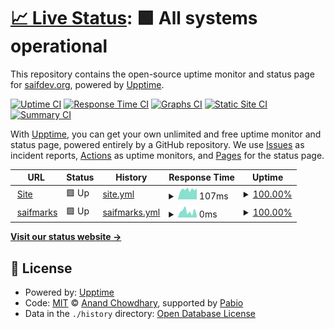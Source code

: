 # [📈 Live Status](https://saifdev-org.github.io/uptime): <!--live status--> **🟩 All systems operational**

This repository contains the open-source uptime monitor and status page for [saifdev.org](saifdev.org), powered by [Upptime](https://github.com/upptime/upptime).

[![Uptime CI](https://github.com/saifdev-org/uptime/workflows/Uptime%20CI/badge.svg)](https://github.com/saifdev-org/uptime/actions?query=workflow%3A%22Uptime+CI%22)
[![Response Time CI](https://github.com/saifdev-org/uptime/workflows/Response%20Time%20CI/badge.svg)](https://github.com/saifdev-org/uptime/actions?query=workflow%3A%22Response+Time+CI%22)
[![Graphs CI](https://github.com/saifdev-org/uptime/workflows/Graphs%20CI/badge.svg)](https://github.com/saifdev-org/uptime/actions?query=workflow%3A%22Graphs+CI%22)
[![Static Site CI](https://github.com/saifdev-org/uptime/workflows/Static%20Site%20CI/badge.svg)](https://github.com/saifdev-org/uptime/actions?query=workflow%3A%22Static+Site+CI%22)
[![Summary CI](https://github.com/saifdev-org/uptime/workflows/Summary%20CI/badge.svg)](https://github.com/saifdev-org/uptime/actions?query=workflow%3A%22Summary+CI%22)

With [Upptime](https://upptime.js.org), you can get your own unlimited and free uptime monitor and status page, powered entirely by a GitHub repository. We use [Issues](https://github.com/saifdev-org/uptime/issues) as incident reports, [Actions](https://github.com/saifdev-org/uptime/actions) as uptime monitors, and [Pages](https://saifdev-org.github.io/uptime) for the status page.

<!--start: status pages-->
<!-- This summary is generated by Upptime (https://github.com/upptime/upptime) -->
<!-- Do not edit this manually, your changes will be overwritten -->
<!-- prettier-ignore -->
| URL | Status | History | Response Time | Uptime |
| --- | ------ | ------- | ------------- | ------ |
| <img alt="" src="https://icons.duckduckgo.com/ip3/www.saifabdelrazek.com.ico" height="13"> [Site](https://www.saifabdelrazek.com) | 🟩 Up | [site.yml](https://github.com/saifdev-org/uptime/commits/HEAD/history/site.yml) | <details><summary><img alt="Response time graph" src="./graphs/site/response-time-week.png" height="20"> 107ms</summary><br><a href="https://saifdev-org.github.io/uptime/history/site"><img alt="Response time 107" src="https://img.shields.io/endpoint?url=https%3A%2F%2Fraw.githubusercontent.com%2Fsaifdev-org%2Fuptime%2FHEAD%2Fapi%2Fsite%2Fresponse-time.json"></a><br><a href="https://saifdev-org.github.io/uptime/history/site"><img alt="24-hour response time 107" src="https://img.shields.io/endpoint?url=https%3A%2F%2Fraw.githubusercontent.com%2Fsaifdev-org%2Fuptime%2FHEAD%2Fapi%2Fsite%2Fresponse-time-day.json"></a><br><a href="https://saifdev-org.github.io/uptime/history/site"><img alt="7-day response time 107" src="https://img.shields.io/endpoint?url=https%3A%2F%2Fraw.githubusercontent.com%2Fsaifdev-org%2Fuptime%2FHEAD%2Fapi%2Fsite%2Fresponse-time-week.json"></a><br><a href="https://saifdev-org.github.io/uptime/history/site"><img alt="30-day response time 107" src="https://img.shields.io/endpoint?url=https%3A%2F%2Fraw.githubusercontent.com%2Fsaifdev-org%2Fuptime%2FHEAD%2Fapi%2Fsite%2Fresponse-time-month.json"></a><br><a href="https://saifdev-org.github.io/uptime/history/site"><img alt="1-year response time 107" src="https://img.shields.io/endpoint?url=https%3A%2F%2Fraw.githubusercontent.com%2Fsaifdev-org%2Fuptime%2FHEAD%2Fapi%2Fsite%2Fresponse-time-year.json"></a></details> | <details><summary><a href="https://saifdev-org.github.io/uptime/history/site">100.00%</a></summary><a href="https://saifdev-org.github.io/uptime/history/site"><img alt="All-time uptime 100.00%" src="https://img.shields.io/endpoint?url=https%3A%2F%2Fraw.githubusercontent.com%2Fsaifdev-org%2Fuptime%2FHEAD%2Fapi%2Fsite%2Fuptime.json"></a><br><a href="https://saifdev-org.github.io/uptime/history/site"><img alt="24-hour uptime 100.00%" src="https://img.shields.io/endpoint?url=https%3A%2F%2Fraw.githubusercontent.com%2Fsaifdev-org%2Fuptime%2FHEAD%2Fapi%2Fsite%2Fuptime-day.json"></a><br><a href="https://saifdev-org.github.io/uptime/history/site"><img alt="7-day uptime 100.00%" src="https://img.shields.io/endpoint?url=https%3A%2F%2Fraw.githubusercontent.com%2Fsaifdev-org%2Fuptime%2FHEAD%2Fapi%2Fsite%2Fuptime-week.json"></a><br><a href="https://saifdev-org.github.io/uptime/history/site"><img alt="30-day uptime 100.00%" src="https://img.shields.io/endpoint?url=https%3A%2F%2Fraw.githubusercontent.com%2Fsaifdev-org%2Fuptime%2FHEAD%2Fapi%2Fsite%2Fuptime-month.json"></a><br><a href="https://saifdev-org.github.io/uptime/history/site"><img alt="1-year uptime 100.00%" src="https://img.shields.io/endpoint?url=https%3A%2F%2Fraw.githubusercontent.com%2Fsaifdev-org%2Fuptime%2FHEAD%2Fapi%2Fsite%2Fuptime-year.json"></a></details>
| <img alt="" src="https://icons.duckduckgo.com/ip3/marks.saifdev.org.ico" height="13"> [saifmarks](https://marks.saifdev.org) | 🟩 Up | [saifmarks.yml](https://github.com/saifdev-org/uptime/commits/HEAD/history/saifmarks.yml) | <details><summary><img alt="Response time graph" src="./graphs/saifmarks/response-time-week.png" height="20"> 0ms</summary><br><a href="https://saifdev-org.github.io/uptime/history/saifmarks"><img alt="Response time 0" src="https://img.shields.io/endpoint?url=https%3A%2F%2Fraw.githubusercontent.com%2Fsaifdev-org%2Fuptime%2FHEAD%2Fapi%2Fsaifmarks%2Fresponse-time.json"></a><br><a href="https://saifdev-org.github.io/uptime/history/saifmarks"><img alt="24-hour response time 0" src="https://img.shields.io/endpoint?url=https%3A%2F%2Fraw.githubusercontent.com%2Fsaifdev-org%2Fuptime%2FHEAD%2Fapi%2Fsaifmarks%2Fresponse-time-day.json"></a><br><a href="https://saifdev-org.github.io/uptime/history/saifmarks"><img alt="7-day response time 0" src="https://img.shields.io/endpoint?url=https%3A%2F%2Fraw.githubusercontent.com%2Fsaifdev-org%2Fuptime%2FHEAD%2Fapi%2Fsaifmarks%2Fresponse-time-week.json"></a><br><a href="https://saifdev-org.github.io/uptime/history/saifmarks"><img alt="30-day response time 0" src="https://img.shields.io/endpoint?url=https%3A%2F%2Fraw.githubusercontent.com%2Fsaifdev-org%2Fuptime%2FHEAD%2Fapi%2Fsaifmarks%2Fresponse-time-month.json"></a><br><a href="https://saifdev-org.github.io/uptime/history/saifmarks"><img alt="1-year response time 0" src="https://img.shields.io/endpoint?url=https%3A%2F%2Fraw.githubusercontent.com%2Fsaifdev-org%2Fuptime%2FHEAD%2Fapi%2Fsaifmarks%2Fresponse-time-year.json"></a></details> | <details><summary><a href="https://saifdev-org.github.io/uptime/history/saifmarks">100.00%</a></summary><a href="https://saifdev-org.github.io/uptime/history/saifmarks"><img alt="All-time uptime 100.00%" src="https://img.shields.io/endpoint?url=https%3A%2F%2Fraw.githubusercontent.com%2Fsaifdev-org%2Fuptime%2FHEAD%2Fapi%2Fsaifmarks%2Fuptime.json"></a><br><a href="https://saifdev-org.github.io/uptime/history/saifmarks"><img alt="24-hour uptime 100.00%" src="https://img.shields.io/endpoint?url=https%3A%2F%2Fraw.githubusercontent.com%2Fsaifdev-org%2Fuptime%2FHEAD%2Fapi%2Fsaifmarks%2Fuptime-day.json"></a><br><a href="https://saifdev-org.github.io/uptime/history/saifmarks"><img alt="7-day uptime 100.00%" src="https://img.shields.io/endpoint?url=https%3A%2F%2Fraw.githubusercontent.com%2Fsaifdev-org%2Fuptime%2FHEAD%2Fapi%2Fsaifmarks%2Fuptime-week.json"></a><br><a href="https://saifdev-org.github.io/uptime/history/saifmarks"><img alt="30-day uptime 100.00%" src="https://img.shields.io/endpoint?url=https%3A%2F%2Fraw.githubusercontent.com%2Fsaifdev-org%2Fuptime%2FHEAD%2Fapi%2Fsaifmarks%2Fuptime-month.json"></a><br><a href="https://saifdev-org.github.io/uptime/history/saifmarks"><img alt="1-year uptime 100.00%" src="https://img.shields.io/endpoint?url=https%3A%2F%2Fraw.githubusercontent.com%2Fsaifdev-org%2Fuptime%2FHEAD%2Fapi%2Fsaifmarks%2Fuptime-year.json"></a></details>

<!--end: status pages-->

[**Visit our status website →**](https://saifdev-org.github.io/uptime)

## 📄 License

- Powered by: [Upptime](https://github.com/upptime/upptime)
- Code: [MIT](./LICENSE) © [Anand Chowdhary](https://anandchowdhary.com), supported by [Pabio](https://pabio.com)
- Data in the `./history` directory: [Open Database License](https://opendatacommons.org/licenses/odbl/1-0/)
